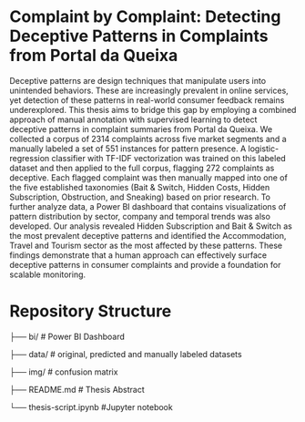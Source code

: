 # Complaint by Complaint: Detecting Deceptive Patterns in Complaints from Portal da Queixa

Deceptive patterns are design techniques that manipulate users into unintended behaviors. These are increasingly prevalent in online services, yet detection of these patterns in real-world consumer feedback remains underexplored. This thesis aims to bridge this gap by employing a combined approach of manual annotation with supervised learning to detect deceptive patterns in complaint summaries from Portal da Queixa. We collected a corpus of 2314 complaints across five market segments and a manually labeled a set of 551 instances for pattern presence. A logistic-regression classifier with TF-IDF vectorization was trained on this labeled dataset and then applied to the full corpus, flagging 272 complaints as deceptive. Each flagged complaint was then manually mapped into one of the five established taxonomies (Bait & Switch, Hidden Costs, Hidden Subscription, Obstruction, and Sneaking) based on prior research. To further analyze data, a Power BI dashboard that contains visualizations of pattern distribution by sector, company and temporal trends was also developed. Our analysis revealed Hidden Subscription and Bait & Switch as the most prevalent deceptive patterns and identified the Accommodation, Travel and Tourism sector as the most affected by these patterns. These findings demonstrate that a human approach can effectively surface deceptive patterns in consumer complaints and provide a foundation for scalable monitoring.

# Repository Structure


├── bi/                      # Power BI Dashboard 

 
├── data/                    # original, predicted and manually labeled datasets

 
├── img/                     # confusion matrix

 
├── README.md                    # Thesis Abstract 

 
└── thesis-script.ipynb       #Jupyter notebook
